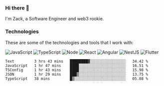 ### Hi there 👋
I'm Zack, a Software Engineer and web3 rookie.

### Technologies
These are some of the technologies and tools that I work with:

![JavaScript](https://img.shields.io/badge/JavaScript-323330.svg?logo=javascript&logoColor=F7DF1E) 
![TypeScript](https://img.shields.io/badge/TypeScript-007ACC.svg?logo=typescript&logoColor=white) 
![Node](https://img.shields.io/badge/Node.js-43853D.svg?logo=node.js&logoColor=white)
![React](https://img.shields.io/badge/React-20232a.svg?logo=react&logoColor=61DAFB) 
![Angular](https://img.shields.io/badge/Angular-E23237.svg?logo=angularjs&logoColor=white)
![NestJS](https://img.shields.io/badge/NestJS-E0234E?logo=nestjs&logoColor=white)
![Flutter](https://img.shields.io/badge/Flutter-02569B.svg?logo=flutter&logoColor=white)

<!--START_SECTION:waka-->

```text
Text         3 hrs 43 mins   ████████▓░░░░░░░░░░░░░░░░   34.42 %
JavaScript   1 hr 47 mins    ████░░░░░░░░░░░░░░░░░░░░░   16.51 %
TSConfig     1 hr 43 mins    ████░░░░░░░░░░░░░░░░░░░░░   15.98 %
JSON         1 hr 29 mins    ███▒░░░░░░░░░░░░░░░░░░░░░   13.75 %
TypeScript   38 mins         █▒░░░░░░░░░░░░░░░░░░░░░░░   05.88 %
```

<!--END_SECTION:waka-->
